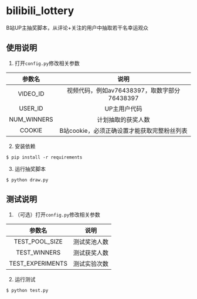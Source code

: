 # bilibili_lottery

B站UP主抽奖脚本，从评论+关注的用户中抽取若干名幸运观众

## 使用说明

1. 打开`config.py`修改相关参数

|参数名|说明|
|:-:|:-:|
|VIDEO_ID|视频代码，例如av76438397，取数字部分76438397|
|USER_ID|UP主用户代码|
|NUM_WINNERS|计划抽取的获奖人数|
|COOKIE|B站cookie，必须正确设置才能获取完整粉丝列表|

2. 安装依赖

`$ pip install -r requirements`

3. 运行抽奖脚本

`$ python draw.py`

## 测试说明

1. （可选）打开`config.py`修改相关参数

|参数名|说明|
|:-:|:-:|
|TEST_POOL_SIZE|测试奖池人数|
|TEST_WINNERS|测试获奖人数|
|TEST_EXPERIMENTS|测试实验次数|

2. 运行测试

`$ python test.py`
